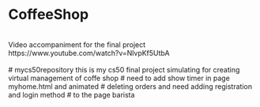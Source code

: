 # CoffeeShop
</br>
Video accompaniment for the final project
https://www.youtube.com/watch?v=NlvpKf5UtbA
</br>
</br>
# mycs50repository this is my cs50 final project simulating for creating virtual management of coffe shop
# need to add show timer in page myhome.html and animated
# deleting orders and need adding registration and login method
# to the page barista
